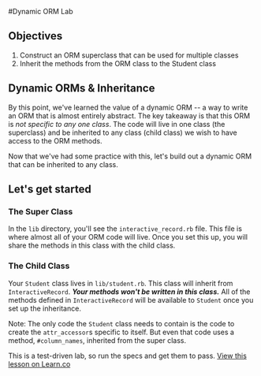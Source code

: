 #Dynamic ORM Lab

## Objectives

1. Construct an ORM superclass that can be used for multiple classes
2. Inherit the methods from the ORM class to the Student class 

## Dynamic ORMs & Inheritance

By this point, we've learned the value of a dynamic ORM -- a way to write an ORM that is almost entirely abstract. The key takeaway is that this ORM is *not specific to any one class*. The code will live in one class (the superclass) and be inherited to any class (child class) we wish to have access to the ORM methods.

Now that we've had some practice with this, let's build out a dynamic ORM that can be inherited to any class.

## Let's get started

### The Super Class

In the `lib` directory, you'll see the `interactive_record.rb` file. This file is where almost all of your ORM code will live. Once you set this up, you will share the methods in this class with the child class.


### The Child Class

Your `Student` class lives in `lib/student.rb`. This class will inherit from `InteractiveRecord`. ***Your methods won't be written in this class.*** All of the methods defined in `InteractiveRecord` will be available to `Student` once you set up the inheritance. 

Note: The only code the `Student` class needs to contain is the code to create the `attr_accessor`s specific to itself. But even that code uses a method, `#column_names`, inherited from the super class. 

This is a test-driven lab, so run the specs and get them to pass.
<a href='https://learn.co/lessons/dynamic-orm-lab' data-visibility='hidden'>View this lesson on Learn.co</a>
